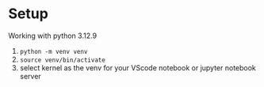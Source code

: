 # Setup
Working with python 3.12.9 
1. `python -m venv venv`
2. `source venv/bin/activate`
3. select kernel as the venv for your VScode notebook or jupyter notebook server